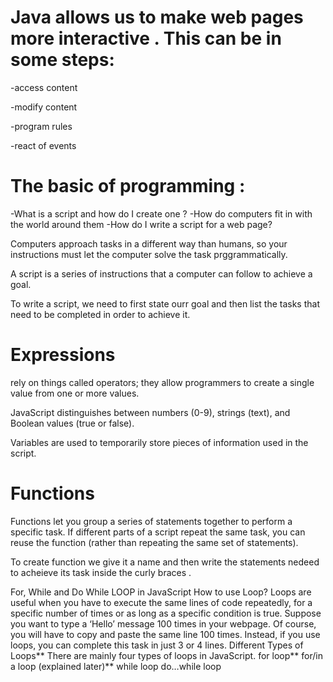 
# Java allows us to make web pages more interactive . This can be in some steps:

-access content

-modify content

-program rules

-react of events


# The basic of programming :

-What is a script and how do I create one ?
-How do computers fit in with the world around them
-How do I write a script for a web page?


Computers approach tasks in a different way than humans, so your instructions must let the computer solve the task prggrammatically.

A script is a series of instructions that a computer can follow to achieve a goal.

To write a script, we need to first state ourr goal and then list the tasks that need to be completed in order to achieve it.

# Expressions
rely on things called operators; they allow programmers to create a single value from one or more values.

JavaScript distinguishes between numbers (0-9), strings (text), and Boolean values (true or false).

Variables are used to temporarily store pieces of information used in the script.

# Functions
Functions let you group a series of statements together to perform a specific task. If different parts of a script repeat the same task, you can reuse the function (rather than repeating the same set of statements).

To create function we give it a name and then write the statements nedeed to acheieve its task inside the curly braces .

For, While and Do While LOOP in JavaScript
How to use Loop?
Loops are useful when you have to execute the same lines of code repeatedly, for a specific number of times or as long as a specific condition is true. Suppose you want to type a ‘Hello’ message 100 times in your webpage. Of course, you will have to copy and paste the same line 100 times. Instead, if you use loops, you can complete this task in just 3 or 4 lines.
Different Types of Loops**
There are mainly four types of loops in JavaScript.
for loop**
for/in a loop (explained later)**
while loop
do…while loop
